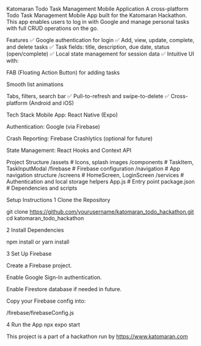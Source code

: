 Katomaran Todo Task Management Mobile Application
A cross-platform Todo Task Management Mobile App built for the Katomaran Hackathon. This app enables users to log in with Google and manage personal tasks with full CRUD operations on the go.

Features
✅ Google authentication for login
✅ Add, view, update, complete, and delete tasks
✅ Task fields: title, description, due date, status (open/complete)
✅ Local state management for session data
✅ Intuitive UI with:

FAB (Floating Action Button) for adding tasks

Smooth list animations

Tabs, filters, search bar
✅ Pull-to-refresh and swipe-to-delete
✅ Cross-platform (Android and iOS)

Tech Stack
Mobile App: React Native (Expo)

Authentication: Google (via Firebase)

Crash Reporting: Firebase Crashlytics (optional for future)

State Management: React Hooks and Context API

Project Structure
/assets                # Icons, splash images
/components            # TaskItem, TaskInputModal
/firebase              # Firebase configuration
/navigation            # App navigation structure
/screens               # HomeScreen, LoginScreen
/services              # Authentication and local storage helpers
App.js                 # Entry point
package.json           # Dependencies and scripts

Setup Instructions
1️ Clone the Repository

git clone https://github.com/yourusername/katomaran_todo_hackathon.git
cd katomaran_todo_hackathon

2️ Install Dependencies

npm install
or
yarn install

3️ Set Up Firebase

Create a Firebase project.

Enable Google Sign-In authentication.

Enable Firestore database if needed in future.

Copy your Firebase config into:

/firebase/firebaseConfig.js


4️ Run the App
npx expo start

This project is a part of a hackathon run by https://www.katomaran.com
